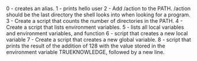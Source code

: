 0 - creates an alias.
1 - prints hello user
2 - Add /action to the PATH. /action should be the last directory the shell looks into when looking for a program.
3 - Create a script that counts the number of directories in the PATH.
4 - Create a script that lists environment variables.
5 - lists all local variables and environment variables, and function
6 - script that creates a new local variable
7 - Create a script that creates a new global variable.
8 - script that prints the result of the addition of 128 with the value stored in the environment variable TRUEKNOWLEDGE, followed by a new line.
